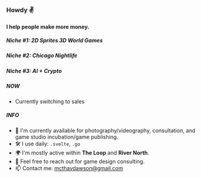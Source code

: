 ### Howdy ✌️

#### I help people make more money.

##### Niche #1: 2D Sprites 3D World Games
##### Niche #2: Chicago Nightlife
##### Niche #3: AI + Crypto

##### NOW

- Currently switching to sales

##### INFO

- 🏢 I'm currently available for photography/videography, consultation, and game studio incubation/game publishing. 
- 🛠 I use daily: `.svelte`, `.go`
- 🌍 I'm mostly active within **The Loop** and **River North**.
- 💬 Feel free to reach out for game design consulting. 
- 📫 Contact me: mcthaydawson@gmail.com
